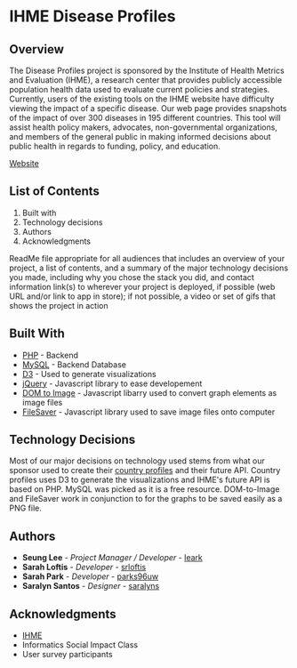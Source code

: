 # IHME Disease Profiles

## Overview

The Disease Profiles project is sponsored by the Institute of Health Metrics and Evaluation (IHME), a research center that provides publicly accessible population health data used to evaluate current policies and strategies. Currently, users of the existing tools on the IHME website have difficulty viewing the impact of a specific disease. Our web page provides snapshots of the impact of over 300 diseases in 195 different countries. This tool will assist health policy makers, advocates, non-governmental organizations, and members of the general public in making informed decisions about public health in regards to funding, policy, and education.

[Website](https://students.washington.edu/shl7/capstone/diseaseprofile.html)

## List of Contents

1. Built with
2. Technology decisions
3. Authors
4. Acknowledgments

ReadMe file appropriate for all audiences that includes an overview of your project, a list of contents, and a summary of the major technology decisions you made, including why you chose the stack you did, and contact information 
link(s) to wherever your project is deployed, if possible (web URL and/or link to app in store); if not possible, a video or set of gifs that shows the project in action 

## Built With

* [PHP](https://php.net/) - Backend
* [MySQL](https://www.mysql.com/) - Backend Database
* [D3](https://d3js.org/) - Used to generate visualizations
* [jQuery](https://jquery.com/) - Javascript library to ease developement
* [DOM to Image](https://github.com/tsayen/dom-to-image) - Javascript libarry used to convert graph elements as image files
* [FileSaver](https://github.com/eligrey/FileSaver.js/) - Javascript library used to save image files onto computer

## Technology Decisions

Most of our major decisions on technology used stems from what our sponsor used to create their [country profiles](http://www.healthdata.org/results/country-profiles) and their future API. Country profiles uses D3 to generate the visualizations and IHME's future API is based on PHP. MySQL was picked as it is a free resource. DOM-to-Image and FileSaver work in conjunction to for the graphs to be saved easily as a PNG file.

## Authors

* **Seung Lee** - *Project Manager / Developer* - [leark](https://github.com/leark)
* **Sarah Loftis** - *Developer* - [srloftis](https://github.com/srloftis)
* **Sarah Park** - *Developer* - [parks96uw](https://github.com/parks96uw)
* **Saralyn Santos** - *Designer* - [saralyns](https://github.com/saralyns)

## Acknowledgments

* [IHME](http://www.healthdata.org/)
* Informatics Social Impact Class
* User survey participants
